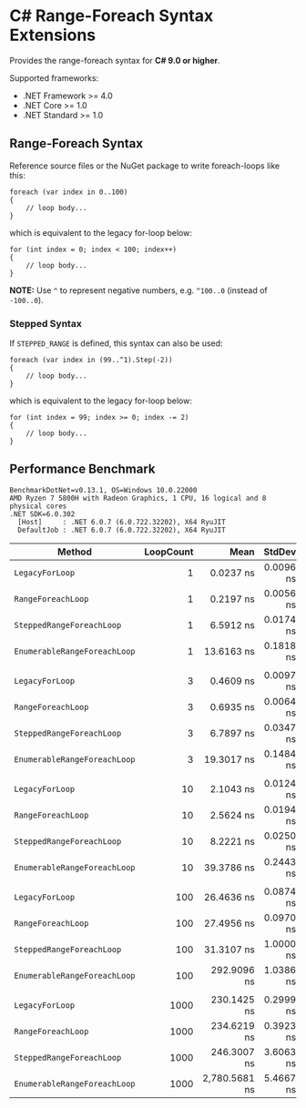 # C# Range-Foreach Syntax Extensions

Provides the range-foreach syntax for **C# 9.0 or higher**.

Supported frameworks:

* .NET Framework >= 4.0
* .NET Core >= 1.0
* .NET Standard >= 1.0

## Range-Foreach Syntax

Reference source files or the NuGet package to write foreach-loops like this:

``` CSharp
foreach (var index in 0..100)
{
    // loop body...
}
```

which is equivalent to the legacy for-loop below:

``` CSharp
for (int index = 0; index < 100; index++)
{
    // loop body...
}
```

**NOTE:** Use `^` to represent negative numbers, e.g. `^100..0` (instead of `-100..0`).

### Stepped Syntax

If `STEPPED_RANGE` is defined, this syntax can also be used:

``` CSharp
foreach (var index in (99..^1).Step(-2))
{
    // loop body...
}
```

which is equivalent to the legacy for-loop below:

``` CSharp
for (int index = 99; index >= 0; index -= 2)
{
    // loop body...
}
```

## Performance Benchmark

``` PlainText
BenchmarkDotNet=v0.13.1, OS=Windows 10.0.22000
AMD Ryzen 7 5800H with Radeon Graphics, 1 CPU, 16 logical and 8 physical cores
.NET SDK=6.0.302
  [Host]     : .NET 6.0.7 (6.0.722.32202), X64 RyuJIT
  DefaultJob : .NET 6.0.7 (6.0.722.32202), X64 RyuJIT
```

|                       Method | LoopCount |          Mean |    StdDev |  Ratio | RatioSD |
|----------------------------- |----------:|--------------:|----------:|-------:|--------:|
|              `LegacyForLoop` |         1 |     0.0237 ns | 0.0096 ns |   1.00 |    0.00 |
|           `RangeForeachLoop` |         1 |     0.2197 ns | 0.0056 ns |  10.54 |    3.87 |
|    `SteppedRangeForeachLoop` |         1 |     6.5912 ns | 0.0174 ns | 317.22 |  118.54 |
| `EnumerableRangeForeachLoop` |         1 |    13.6163 ns | 0.1818 ns | 653.25 |  246.38 |
|                              |           |               |           |        |         |
|              `LegacyForLoop` |         3 |     0.4609 ns | 0.0097 ns |   1.00 |    0.00 |
|           `RangeForeachLoop` |         3 |     0.6935 ns | 0.0064 ns |   1.50 |    0.03 |
|    `SteppedRangeForeachLoop` |         3 |     6.7897 ns | 0.0347 ns |  14.74 |    0.28 |
| `EnumerableRangeForeachLoop` |         3 |    19.3017 ns | 0.1484 ns |  41.84 |    0.90 |
|                              |           |               |           |        |         |
|              `LegacyForLoop` |        10 |     2.1043 ns | 0.0124 ns |   1.00 |    0.00 |
|           `RangeForeachLoop` |        10 |     2.5624 ns | 0.0194 ns |   1.22 |    0.01 |
|    `SteppedRangeForeachLoop` |        10 |     8.2221 ns | 0.0250 ns |   3.91 |    0.02 |
| `EnumerableRangeForeachLoop` |        10 |    39.3786 ns | 0.2443 ns |  18.71 |    0.16 |
|                              |           |               |           |        |         |
|              `LegacyForLoop` |       100 |    26.4636 ns | 0.0874 ns |   1.00 |    0.00 |
|           `RangeForeachLoop` |       100 |    27.4956 ns | 0.0970 ns |   1.04 |    0.01 |
|    `SteppedRangeForeachLoop` |       100 |    31.3107 ns | 1.0000 ns |   1.20 |    0.04 |
| `EnumerableRangeForeachLoop` |       100 |   292.9096 ns | 1.0386 ns |  11.06 |    0.04 |
|                              |           |               |           |        |         |
|              `LegacyForLoop` |      1000 |   230.1425 ns | 0.2999 ns |   1.00 |    0.00 |
|           `RangeForeachLoop` |      1000 |   234.6219 ns | 0.3923 ns |   1.02 |    0.00 |
|    `SteppedRangeForeachLoop` |      1000 |   246.3007 ns | 3.6063 ns |   1.07 |    0.02 |
| `EnumerableRangeForeachLoop` |      1000 | 2,780.5681 ns | 5.4667 ns |  12.08 |    0.02 |
